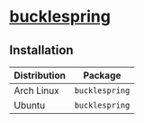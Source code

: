 # [bucklespring](https://github.com/zevv/bucklespring)

## Installation

| Distribution | Package        |
| ------------ | -------------- |
| Arch Linux   | `bucklespring` |
| Ubuntu       | `bucklespring` |
